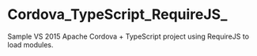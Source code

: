 # Cordova_TypeScript_RequireJS_
Sample VS 2015 Apache Cordova + TypeScript project using RequireJS to load modules.
